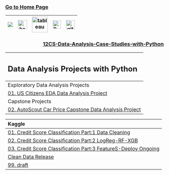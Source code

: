 ### [Go to Home Page](https://github.com/celik-muhammed)

<div align="center">
  
| [![](https://img.shields.io/badge/linkedin-%230077B5.svg?&style=for-the-badge&logo=linkedin&logoColor=white)][Linkedin] | [<img src="https://www.kaggle.com/static/images/site-logo.svg" alt="kaggle" height="28.5"/>][kaggle] | [<img src="https://www.tableau.com/sites/default/files/2021-05/tableau_rgb_500x104.png" alt="tableau" height="50"/>][tableau] | [<picture><source media="(prefers-color-scheme: dark)" srcset="https://theme.zdassets.com/theme_assets/224203/4a55138e21ad44a9c72c8295181c79fe938a2ae6.svg" alt="kaggle" height="26"><img alt="Dark" src="https://cdn-static-1.medium.com/sites/medium.com/about/images/Medium-Logo-Black-RGB-1.svg" alt="kaggle" height="26"></picture>][medium] | [<img src="https://user-images.githubusercontent.com/94930605/160260064-ff3aa908-cbfd-4350-ab28-a26a0b7a1819.png" alt="github_pages" height="28.5"/>][github_pages] |
|:-:|:-:|:-:|:-:|:-:|

<!-- CHANGE-05 .../myname/ myname yerine profil user name yaz -->
[Linkedin]: https://www.linkedin.com/in/çelik-muhammed/ "LinkedIn"
[kaggle]: https://www.kaggle.com/clkmuhammed "Kaggle Page"
[tableau]: https://public.tableau.com/app/profile/celikmuhammed "Tableau Page"
[medium]: https://celik-muhammed.medium.com/ "Medium Page"
[github_pages]: https://celik-muhammed.github.io/ "GitHub Pages"

<h3 align='right'>
  
[12CS-Data-Analysis-Case-Studies-with-Python](https://github.com/celik-muhammed/12CS-Data-Analysis-Case-Studies-with-Python/blob/master/README.md)
</h3>

| <h2 alin='center'>Data Analysis Projects with Python</h2> |
|:--|
| Exploratory Data Analysis Projects |
| [01. US Citizens EDA Data Analysis Project](./01-US-Citizens-EDA-Data-Analysis-Project/US-Citizens-EDA-Data-Analysis-Project.ipynb) | 
| Capstone Projects |
| [02. AutoScout Car Price Capstone Data Analysis Project](./02-DAwPy-AutoScout-Capstone-Project/) |

| Kaggle |
|:--|
| [01. Credit Score Classification Part:1 Data Cleaning](https://www.kaggle.com/code/clkmuhammed/credit-score-classification-part-1-data-cleaning) |
| [02. Credit Score Classification Part:2 LogReg-RF-XGB](https://www.kaggle.com/code/clkmuhammed/credit-score-classification-part-2-logreg-rf-xgb) |
| [03. Credit Score Classification Part:3 FeatureS-Deploy Ongoing](#) |
| [Clean Data Release](https://www.kaggle.com/datasets/clkmuhammed/creditscoreclassification) |
| [99. draft ](./draft ) | [](#) |

</div>
